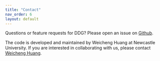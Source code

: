 ```yaml
---
title: "Contact"
nav_order: 6
layout: default
---
```


Questions or feature requests for DDG? Please open an issue on [Github](https://github.com/weicheng-huang-mechanics/DDG_Tutorial).

The code is developed and maintained by Weicheng Huang at Newcastle University. If you are interested in collaborating with us, please contact [Weicheng Huang](https://www.ncl.ac.uk/engineering/staff/profile/weichenghuang.html).